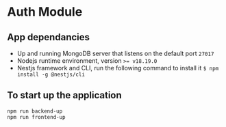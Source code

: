 # Auth Module

## App dependancies
* Up and running MongoDB server that listens on the default port `27017`
* Nodejs runtime environment, version `>= v18.19.0`
* Nestjs framework and CLI, run the following command to install it `$ npm install -g @nestjs/cli`

## To start up the application
```
npm run backend-up
npm run frontend-up
```

